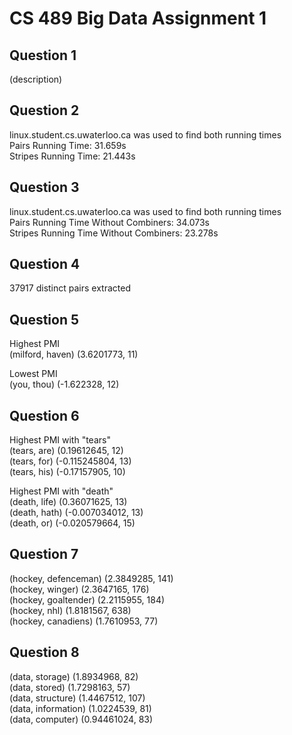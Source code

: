 CS 489 Big Data Assignment 1
============================

Question 1
----------
(description)


Question 2
----------
linux.student.cs.uwaterloo.ca was used to find both running times  
Pairs Running Time: 31.659s  
Stripes Running Time: 21.443s


Question 3
----------
linux.student.cs.uwaterloo.ca was used to find both running times  
Pairs Running Time Without Combiners: 34.073s  
Stripes Running Time Without Combiners: 23.278s


Question 4
----------
37917 distinct pairs extracted


Question 5
----------
Highest PMI  
(milford, haven) (3.6201773, 11)  

Lowest PMI  
(you, thou)	(-1.622328, 12)  


Question 6
----------
Highest PMI with "tears"  
(tears, are) (0.19612645, 12)  
(tears, for) (-0.115245804, 13)  
(tears, his) (-0.17157905, 10)  

Highest PMI with "death"  
(death, life) (0.36071625, 13)  
(death, hath) (-0.007034012, 13)  
(death, or) (-0.020579664, 15)  


Question 7
----------
(hockey, defenceman) (2.3849285, 141)  
(hockey, winger) (2.3647165, 176)  
(hockey, goaltender) (2.2115955, 184)  
(hockey, nhl) (1.8181567, 638)  
(hockey, canadiens) (1.7610953, 77)  


Question 8
----------
(data, storage) (1.8934968, 82)  
(data, stored) (1.7298163, 57)  
(data, structure) (1.4467512, 107)  
(data, information) (1.0224539, 81)  
(data, computer) (0.94461024, 83)  
